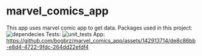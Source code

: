 # marvel_comics_app
This app uses marvel comic app to get data.
Packages used in this project:
![dependecies](https://github.com/bogbrz/marvel_comics_app/assets/142913714/0ee63d21-af52-45dd-bd54-d44625860f14)
Tests:
![unit_tests](https://github.com/bogbrz/marvel_comics_app/assets/142913714/1ebbc810-51d2-40d8-a9aa-6b43fa1dd990)
App:
https://github.com/bogbrz/marvel_comics_app/assets/142913714/de8c86bb-e8d4-4722-9fdc-264dd22efdf4

